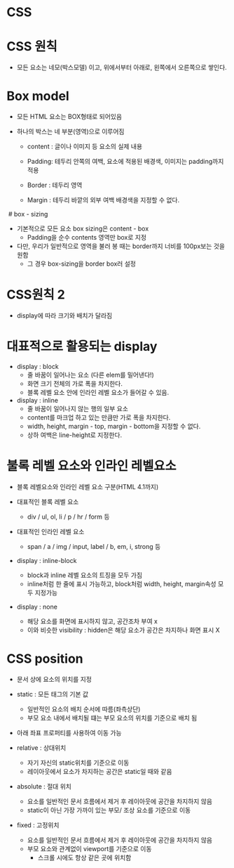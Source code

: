 # CSS

# CSS 원칙

- 모든 요소는 네모(박스모델) 이고, 위에서부터 아래로, 왼쪽에서 오른쪽으로 쌓인다.

# Box model

- 모든 HTML 요소는 BOX형태로 되어있음

- 하나의 박스는 네 부분(영역)으로 이루어짐
  
  - content : 글이나 이미지 등 요소의 실제 내용
  
  - Padding: 테두리 안쪽의 여백, 요소에 적용된 배경색, 이미지는 padding까지 적용
  
  - Border : 테두리 영역
  
  - Margin : 테두리 바깥의 외부 여백 배경색을 지정할 수 없다.

 # box - sizing

- 기본적으로 모든 요소 box sizing은 content - box
  - Padding을 순수 contents 영역만 box로 지정
- 다만, 우리가 일반적으로 영역을 불러 봉 때는 border까지 너비를 100px보는 것을 원함
  - 그 경우 box-sizing을 border box러 설정

# CSS원칙 2

- display에 따라 크기와 배치가 달라짐

# 대표적으로 활용되는 display

- display : block
  - 줄 바꿈이 일어나는 요소 (다른 elem를 밀어낸다!)
  - 화면 크기 전체의 가로 폭을 차지한다.
  - 블록 레벨 요소 안에 인라인 레벨 요소가 들어갈 수 있음.
- display : inline
  - 줄 바꿈이 일어나지 않는 행의 일부 요소
  - content를 마크업 하고 있는 만큼만 가로 폭을 차지한다.
  - width, height, margin - top, margin - bottom을 지정할 수 없다.
  - 상하 여백은 line-height로 지정한다.

# 불록 레벨 요소와 인라인 레벨요소

- 블록 레벨요소와 인라인 레벨 요소 구분(HTML 4.1까지)

- 대표적인 블록 레벨 요소
  
  - div / ul, ol, li / p / hr / form 등

- 대표적인 인라인 레벨 요소
  
  - span / a / img / input, label / b, em, i, strong 등

- display : inline-block
  
  - block과 inline 레벨 요소의 트징을 모두 가짐
  - inline처럼 한 줄에 표시 가능하고, block처럼 width, height, margin속성 모두 지정가능

- display : none
  
  - 해당 요소를 화면에 표시하지 않고, 공간조차 부여 x
  - 이와 비슷한 visibility : hidden은 해당 요소가 공간은 차지하나 화면 표시 X

# CSS position

- 문서 상에 요소의 위치를 지정

- static : 모든 태그의 기본 값
  
  - 일반적인 요소의 배치 순서에 따름(좌측상단)
  - 부모 요소 내에서 배치될 떄는 부모 요소의 위치를 기준으로 배치 됨

- 아래 좌표 프로퍼티를 사용하여 이동 가능 

- relative : 상대위치
  
  - 자기 자신의 static위치를 기준으로 이동
  - 레이아웃에서 요소가 차지하는 공간은 static일 때와 같음

- absolute : 절대 위치
  
  - 요소를 일반적인 문서 흐름에서 제거 후 레이아웃에 공간을 차지하지 않음
  - static이 아닌 가장 가까이 있는 부모/ 조상 요소를 기준으로 이동

- fixed : 고정위치
  
  - 요소를 일반적인 문서 흐름에서 제거 후 레이아웃에 공간을 차지하지 않음
  - 부모 요소와 관계없이 viewport를 기준으로 이동
    - 스크롤 시에도 항상 같은 곳에 위치함


